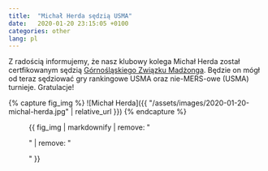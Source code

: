 ```yaml
---
title:  "Michał Herda sędzią USMA"
date:   2020-01-20 23:15:05 +0100
categories: other
lang: pl
---
```


Z radością informujemy, że nasz klubowy kolega Michał Herda został certfikowanym sędzią [Górnośląskiego Związku Madżonga](https://mahjongsilesia.wordpress.com/referee/). Będzie on mógł od teraz sędziować gry rankingowe USMA oraz nie-MERS-owe (USMA) turnieje. Gratulacje!

{% capture fig_img %}
![Michał Herda]({{ "/assets/images/2020-01-20-michal-herda.jpg" | relative_url }})
{% endcapture %}

<figure>
  {{ fig_img | markdownify | remove: "<p>" | remove: "</p>" }}
</figure>

